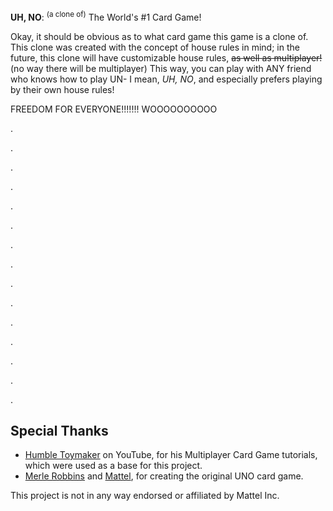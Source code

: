 **UH, NO**: <sup>(a clone of)</sup> The World's #1 Card Game!

Okay, it should be obvious as to what card game this game is a clone of. This clone was created with the concept of house rules in mind;
in the future, this clone will have customizable house rules, ~~as well as multiplayer!~~ (no way there will be multiplayer)
This way, you can play with ANY friend who knows how to play UN- I mean, *UH, NO*, and especially prefers playing by their own house rules!

FREEDOM FOR EVERYONE!!!!!!! WOOOOOOOOOO

.

.

.

.

.

.

.

.

.

.

.

.

.

.

.

## Special Thanks
- [Humble Toymaker](https://www.youtube.com/@tservedio) on YouTube, for his Multiplayer Card Game tutorials, which were used as a base for this project.
- [Merle Robbins](https://en.wikipedia.org/wiki/Merle_Robbins) and [Mattel](https://mattel.com), for creating the original UNO card game.

This project is not in any way endorsed or affiliated by Mattel Inc.
